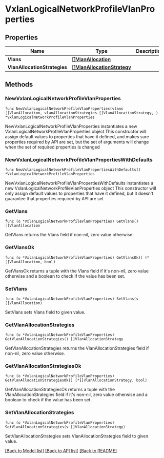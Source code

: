 # VxlanLogicalNetworkProfileVlanProperties

## Properties

Name | Type | Description | Notes
------------ | ------------- | ------------- | -------------
**Vlans** | [**[]VlanAllocation**](VlanAllocation.md) |  | 
**VlanAllocationStrategies** | [**[]VlanAllocationStrategy**](VlanAllocationStrategy.md) |  | 

## Methods

### NewVxlanLogicalNetworkProfileVlanProperties

`func NewVxlanLogicalNetworkProfileVlanProperties(vlans []VlanAllocation, vlanAllocationStrategies []VlanAllocationStrategy, ) *VxlanLogicalNetworkProfileVlanProperties`

NewVxlanLogicalNetworkProfileVlanProperties instantiates a new VxlanLogicalNetworkProfileVlanProperties object
This constructor will assign default values to properties that have it defined,
and makes sure properties required by API are set, but the set of arguments
will change when the set of required properties is changed

### NewVxlanLogicalNetworkProfileVlanPropertiesWithDefaults

`func NewVxlanLogicalNetworkProfileVlanPropertiesWithDefaults() *VxlanLogicalNetworkProfileVlanProperties`

NewVxlanLogicalNetworkProfileVlanPropertiesWithDefaults instantiates a new VxlanLogicalNetworkProfileVlanProperties object
This constructor will only assign default values to properties that have it defined,
but it doesn't guarantee that properties required by API are set

### GetVlans

`func (o *VxlanLogicalNetworkProfileVlanProperties) GetVlans() []VlanAllocation`

GetVlans returns the Vlans field if non-nil, zero value otherwise.

### GetVlansOk

`func (o *VxlanLogicalNetworkProfileVlanProperties) GetVlansOk() (*[]VlanAllocation, bool)`

GetVlansOk returns a tuple with the Vlans field if it's non-nil, zero value otherwise
and a boolean to check if the value has been set.

### SetVlans

`func (o *VxlanLogicalNetworkProfileVlanProperties) SetVlans(v []VlanAllocation)`

SetVlans sets Vlans field to given value.


### GetVlanAllocationStrategies

`func (o *VxlanLogicalNetworkProfileVlanProperties) GetVlanAllocationStrategies() []VlanAllocationStrategy`

GetVlanAllocationStrategies returns the VlanAllocationStrategies field if non-nil, zero value otherwise.

### GetVlanAllocationStrategiesOk

`func (o *VxlanLogicalNetworkProfileVlanProperties) GetVlanAllocationStrategiesOk() (*[]VlanAllocationStrategy, bool)`

GetVlanAllocationStrategiesOk returns a tuple with the VlanAllocationStrategies field if it's non-nil, zero value otherwise
and a boolean to check if the value has been set.

### SetVlanAllocationStrategies

`func (o *VxlanLogicalNetworkProfileVlanProperties) SetVlanAllocationStrategies(v []VlanAllocationStrategy)`

SetVlanAllocationStrategies sets VlanAllocationStrategies field to given value.



[[Back to Model list]](../README.md#documentation-for-models) [[Back to API list]](../README.md#documentation-for-api-endpoints) [[Back to README]](../README.md)


